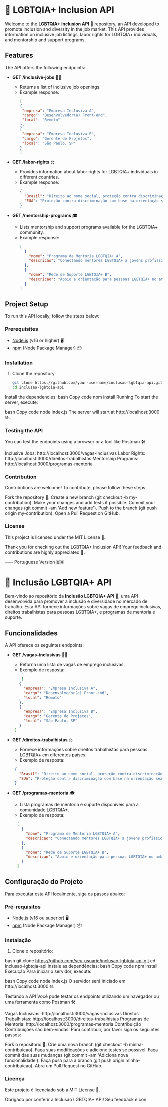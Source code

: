 

# 🌈 LGBTQIA+ Inclusion API

Welcome to the **LGBTQIA+ Inclusion API** 🚀 repository, an API developed to promote inclusion and diversity in the job market. This API provides information on inclusive job listings, labor rights for LGBTQIA+ individuals, and mentorship and support programs.

## Features

The API offers the following endpoints:

- **GET /inclusive-jobs** 🧑‍💻
  - Returns a list of inclusive job openings.
  - Example response:
       ```json
       [
      {
        "empresa": "Empresa Inclusiva A",
        "cargo": "Desenvolvedor(a) Front-end",
        "local": "Remoto"
      },
      {
        "empresa": "Empresa Inclusiva B",
        "cargo": "Gerente de Projetos",
        "local": "São Paulo, SP"
      }
    ]
     ```


- **GET /labor-rights** ⚖️
  - Provides information about labor rights for LGBTQIA+ individuals in different countries.
  - Example response:
    ```json
    {
      "Brasil": "Direito ao nome social, proteção contra discriminação no trabalho...",
      "EUA": "Proteção contra discriminação com base na orientação sexual e identidade de gênero..."
    }
    ```

- **GET /mentorship-programs** 🎓
  - Lists mentorship and support programs available for the LGBTQIA+ community.
  - Example response:
    ```json
    [
      {
        "nome": "Programa de Mentoria LGBTQIA+ A",
        "descricao": "Conectando mentores LGBTQIA+ a jovens profissionais."
      },
      {
        "nome": "Rede de Suporte LGBTQIA+ B",
        "descricao": "Apoio e orientação para pessoas LGBTQIA+ no ambiente de trabalho."
      }
    ]

    ```

## Project Setup

To run this API locally, follow the steps below:

### Prerequisites

- [Node.js](https://nodejs.org/) (v16 or higher) 🖥️
- [npm](https://www.npmjs.com/) (Node Package Manager) 📦

### Installation

1. Clone the repository:
   ```bash
   git clone https://github.com/your-username/inclusao-lgbtqia-api.git
   cd inclusao-lgbtqia-api
Install the dependencies:
bash
Copy code
npm install
Running
To start the server, execute:

bash
Copy code
node index.js
The server will start at http://localhost:3000 🌐.

### Testing the API
You can test the endpoints using a browser or a tool like Postman 🛠️.

Inclusive Jobs: http://localhost:3000/vagas-inclusivas
Labor Rights: http://localhost:3000/direitos-trabalhistas
Mentorship Programs: http://localhost:3000/programas-mentoria

### Contribution
Contributions are welcome! To contribute, please follow these steps:

Fork the repository 🍴.
Create a new branch (git checkout -b my-contribution).
Make your changes and add tests if possible.
Commit your changes (git commit -am 'Add new feature').
Push to the branch (git push origin my-contribution).
Open a Pull Request on GitHub.

### License
This project is licensed under the MIT License 📝.


Thank you for checking out the LGBTQIA+ Inclusion API! Your feedback and contributions are highly appreciated 🙌.




----   Portuguese Version 🇧🇷




   # 🌈 Inclusão LGBTQIA+ API

Bem-vindo ao repositório da **Inclusão LGBTQIA+ API** 🚀, uma API desenvolvida para promover a inclusão e diversidade no mercado de trabalho. Esta API fornece informações sobre vagas de emprego inclusivas, direitos trabalhistas para pessoas LGBTQIA+, e programas de mentoria e suporte.

## Funcionalidades

A API oferece os seguintes endpoints:

- **GET /vagas-inclusivas** 🧑‍💻
  - Retorna uma lista de vagas de emprego inclusivas.
  - Exemplo de resposta:
   ```json
       [
      {
        "empresa": "Empresa Inclusiva A",
        "cargo": "Desenvolvedor(a) Front-end",
        "local": "Remoto"
      },
      {
        "empresa": "Empresa Inclusiva B",
        "cargo": "Gerente de Projetos",
        "local": "São Paulo, SP"
      }
    ]
     ```


- **GET /direitos-trabalhistas** ⚖️
  - Fornece informações sobre direitos trabalhistas para pessoas LGBTQIA+ em diferentes países.
  - Exemplo de resposta:
   ```json
    {
      "Brasil": "Direito ao nome social, proteção contra discriminação no trabalho...",
      "EUA": "Proteção contra discriminação com base na orientação sexual e identidade de gênero..."
    }
    ```

- **GET /programas-mentoria** 🎓
  - Lista programas de mentoria e suporte disponíveis para a comunidade LGBTQIA+.
  - Exemplo de resposta:
    
  ```json
    [
      {
        "nome": "Programa de Mentoria LGBTQIA+ A",
        "descricao": "Conectando mentores LGBTQIA+ a jovens profissionais."
      },
      {
        "nome": "Rede de Suporte LGBTQIA+ B",
        "descricao": "Apoio e orientação para pessoas LGBTQIA+ no ambiente de trabalho."
      }
    ]

    ```


## Configuração do Projeto

Para executar esta API localmente, siga os passos abaixo:

### Pré-requisitos

- [Node.js](https://nodejs.org/) (v16 ou superior) 🖥️
- [npm](https://www.npmjs.com/) (Node Package Manager) 📦

### Instalação

1. Clone o repositório:
   
bash
   git clone https://github.com/seu-usuario/inclusao-lgbtqia-api.git
   cd inclusao-lgbtqia-api
Instale as dependências:
bash
Copy code
npm install
Execução
Para iniciar o servidor, execute:

bash
Copy code
node index.js
O servidor será iniciado em http://localhost:3000 🌐.

Testando a API
Você pode testar os endpoints utilizando um navegador ou uma ferramenta como Postman 🛠️.

Vagas Inclusivas: http://localhost:3000/vagas-inclusivas
Direitos Trabalhistas: http://localhost:3000/direitos-trabalhistas
Programas de Mentoria: http://localhost:3000/programas-mentoria
Contribuição
Contribuições são bem-vindas! Para contribuir, por favor siga os seguintes passos:

Fork o repositório 🍴.
Crie uma nova branch (git checkout -b minha-contribuicao).
Faça suas modificações e adicione testes se possível.
Faça commit das suas mudanças (git commit -am 'Adiciona nova funcionalidade').
Faça push para a branch (git push origin minha-contribuicao).
Abra um Pull Request no GitHub.

### Licença
Este projeto é licenciado sob a MIT License 📝.



Obrigado por conferir a Inclusão LGBTQIA+ API! Seu feedback e con
